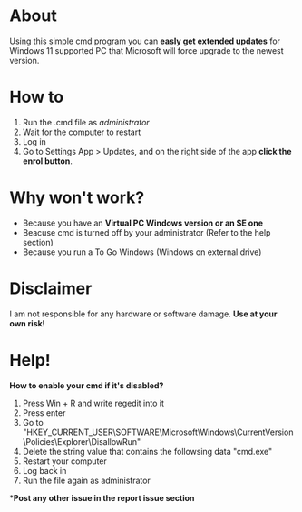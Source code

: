 # About

Using this simple cmd program you can  **easly get extended updates** for Windows 11 supported PC that Microsoft will force upgrade to the newest version.

# How to

1. Run the .cmd file as *administrator*
2. Wait for the computer to restart
3. Log in
4. Go to Settings App > Updates, and on the right side of the app **click the enrol button**.

# Why won't work?

* Because you have an **Virtual PC Windows version or an SE one**
* Beacuse cmd is turned off by your administrator (Refer to the help section)
* Because you run a To Go Windows (Windows on external drive)

# Disclaimer

I am not responsible for any hardware or software damage. 
****Use at your own risk!****

# Help!

**How to enable your cmd if it's disabled?**
1. Press Win + R and write regedit into it
2. Press enter
3. Go to
"HKEY_CURRENT_USER\SOFTWARE\Microsoft\Windows\CurrentVersion\Policies\Explorer\DisallowRun"
4. Delete the string value that contains the followsing data "cmd.exe"
5. Restart your computer
6. Log back in
7. Run the file again as administrator

*****Post any other issue in the report issue section****
